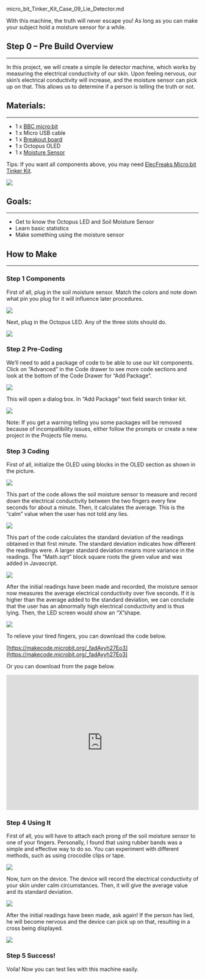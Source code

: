 micro_bit_Tinker_Kit_Case_09_Lie_Detector.md  

With this machine, the truth will never escape you! As long as you can make your subject hold a moisture sensor for a while.  

## Step 0 – Pre Build Overview  
---
In this project, we will create a simple lie detector machine, which works by measuring the electrical conductivity of our skin. Upon feeling nervous, our skin’s electrical conductivity will increase, and the moisture sensor can pick up on that. This allows us to determine if a person is telling the truth or not.   


## Materials:   
---
- 1 x [BBC micro:bit](http://www.elecfreaks.com/estore/bbc-micro-bit-board-for-coding-programming.html)  
- 1 x Micro USB cable  
- 1 x [Breakout board](http://www.elecfreaks.com/estore/elecfreaks-micro-bit-breakout-board.html)  
- 1 x Octopus OLED  
- 1 x [Moisture Sensor](http://www.elecfreaks.com/estore/octopus-soil-moisture-sensor-brick.html)  

Tips: If you want all components above, you may need [ElecFreaks Micro:bit Tinker Kit](http://www.elecfreaks.com/estore/elecfreaks-micro-bit-tinker-kit.html).  

![](https://www.elecfreaks.com/wp-content/uploads/2018/02/lie-tester-1.jpg)  

## Goals:  
---
- Get to know the Octopus LED and Soil Moisture Sensor   
- Learn basic statistics   
- Make something using the moisture sensor   


## How to Make  
---

### Step 1 Components 

First of all, plug in the soil moisture sensor. Match the colors and note down what pin you plug for it will influence later procedures.  

![](https://www.elecfreaks.com/wp-content/uploads/2018/02/lie-tester-2.jpg)  


Next, plug in the Octopus LED. Any of the three slots should do.     

![](https://www.elecfreaks.com/wp-content/uploads/2018/02/lie-tester-3.jpg)    

### Step 2 Pre-Coding      

We’ll need to add a package of code to be able to use our kit components. Click on “Advanced” in the Code drawer to see more code sections and look at the bottom of the Code Drawer for “Add Package”.  

![](https://www.elecfreaks.com/wp-content/uploads/2018/02/lie-tester-4.jpg)  

This will open a dialog box. In “Add Package” text field search tinker kit.   

![](https://www.elecfreaks.com/wp-content/uploads/2018/02/lie-tester-5.png)  

Note: If you get a warning telling you some packages will be removed because of incompatibility issues, either follow the prompts or create a new project in the Projects file menu.  

### Step 3 Coding  
First of all, initialize the OLED using blocks in the OLED section as shown in the picture.  

![](https://www.elecfreaks.com/wp-content/uploads/2018/02/lie-tester-6.jpg)  

This part of the code allows the soil moisture sensor to measure and record down the electrical conductivity between the two fingers every few seconds for about a minute. Then, it calculates the average. This is the “calm” value when the user has not told any lies.  

![](https://www.elecfreaks.com/wp-content/uploads/2018/02/lie-tester-7.jpg)  

This part of the code calculates the standard deviation of the readings obtained in that first minute. The standard deviation indicates how different the readings were. A larger standard deviation means more variance in the readings. The “Math.sqrt” block square roots the given value and was added in Javascript.  

![](https://www.elecfreaks.com/wp-content/uploads/2018/02/lie-tester-8.jpg)  

After the initial readings have been made and recorded, the moisture sensor now measures the average electrical conductivity over five seconds. If it is higher than the average added to the standard deviation, we can conclude that the user has an abnormally high electrical conductivity and is thus lying. Then, the LED screen would show an “X”shape.  

![](https://www.elecfreaks.com/wp-content/uploads/2018/02/lie-tester-9.jpg)  

To relieve your tired fingers, you can download the code below.  

[https://makecode.microbit.org/_fadAyyh27Eo3](https://makecode.microbit.org/_fadAyyh27Eo3)  

Or you can download from the page below.  

<div style="position:relative;height:0;padding-bottom:70%;overflow:hidden;"><iframe style="position:absolute;top:0;left:0;width:100%;height:100%;" src="https://makecode.microbit.org/#pub:_fadAyyh27Eo3" frameborder="0" sandbox="allow-popups allow-forms allow-scripts allow-same-origin"></iframe></div>  


### Step 4 Using It  
First of all, you will have to attach each prong of the soil moisture sensor to one of your fingers. Personally, I found that using rubber bands was a simple and effective way to do so. You can experiment with different methods, such as using crocodile clips or tape.   

![](https://www.elecfreaks.com/wp-content/uploads/2018/02/lie-tester-10.jpg)  

Now, turn on the device. The device will record the electrical conductivity of your skin under calm circumstances. Then, it will give the average value and its standard deviation.   

![](https://www.elecfreaks.com/wp-content/uploads/2018/02/lie-tester-11.jpg)  

After the initial readings have been made, ask again! If the person has lied, he will become nervous and the device can pick up on that, resulting in a cross being displayed.   

![](https://www.elecfreaks.com/wp-content/uploads/2018/02/lie-tester-12.jpg)  

### Step 5 Success!  
Voila! Now you can test lies with this machine easily.  
